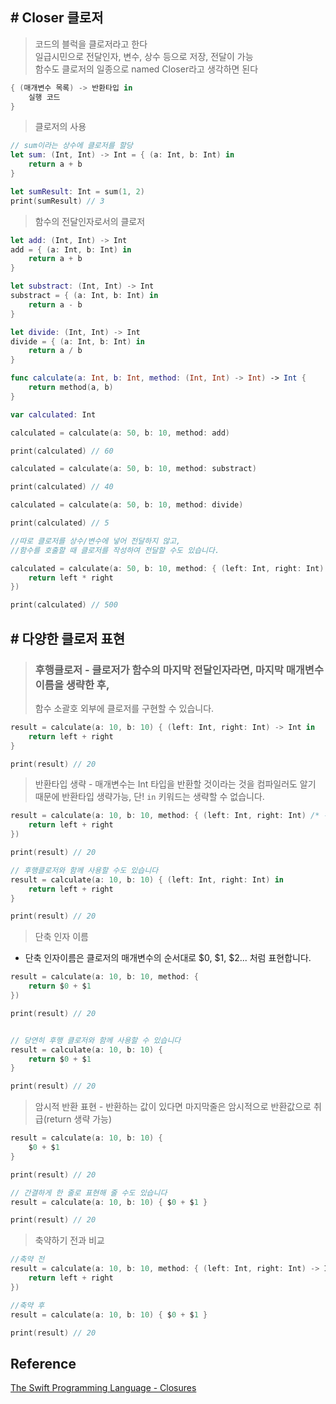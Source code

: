 ## # Closer 클로저

> 코드의 블럭을 클로저라고 한다  
> 일급시민으로 전달인자, 변수, 상수 등으로 저장, 전달이 가능  
> 함수도 클로저의 일종으로 named Closer라고 생각하면 된다

```Swift
{ (매개변수 목록) -> 반환타입 in
    실행 코드
}
```

> 클로저의 사용

```Swift
// sum이라는 상수에 클로저를 할당
let sum: (Int, Int) -> Int = { (a: Int, b: Int) in
    return a + b
}

let sumResult: Int = sum(1, 2)
print(sumResult) // 3
```

> 함수의 전달인자로서의 클로저

```Swift
let add: (Int, Int) -> Int
add = { (a: Int, b: Int) in
    return a + b
}

let substract: (Int, Int) -> Int
substract = { (a: Int, b: Int) in
    return a - b
}

let divide: (Int, Int) -> Int
divide = { (a: Int, b: Int) in
    return a / b
}

func calculate(a: Int, b: Int, method: (Int, Int) -> Int) -> Int {
    return method(a, b)
}

var calculated: Int

calculated = calculate(a: 50, b: 10, method: add)

print(calculated) // 60

calculated = calculate(a: 50, b: 10, method: substract)

print(calculated) // 40

calculated = calculate(a: 50, b: 10, method: divide)

print(calculated) // 5

//따로 클로저를 상수/변수에 넣어 전달하지 않고,
//함수를 호출할 때 클로저를 작성하여 전달할 수도 있습니다.

calculated = calculate(a: 50, b: 10, method: { (left: Int, right: Int) -> Int in
    return left * right
})

print(calculated) // 500
```

## # 다양한 클로저 표현

> ### 후행클로저 - 클로저가 함수의 마지막 전달인자라면, 마지막 매개변수 이름을 생략한 후,
>
> 함수 소괄호 외부에 클로저를 구현할 수 있습니다.

```Swift
result = calculate(a: 10, b: 10) { (left: Int, right: Int) -> Int in
    return left + right
}

print(result) // 20
```

> 반환타입 생략 - 매개변수는 Int 타입을 반환할 것이라는 것을 컴파일러도 알기 때문에 반환타입 생략가능, 단! `in` 키워드는 생략할 수 없습니다.

```Swift
result = calculate(a: 10, b: 10, method: { (left: Int, right: Int) /* -> Int */ in
    return left + right
})

print(result) // 20

// 후행클로저와 함께 사용할 수도 있습니다
result = calculate(a: 10, b: 10) { (left: Int, right: Int) in
    return left + right
}

print(result) // 20
```

> 단축 인자 이름

- 단축 인자이름은 클로저의 매개변수의 순서대로 $0, $1, $2... 처럼 표현합니다.

```Swift
result = calculate(a: 10, b: 10, method: {
    return $0 + $1
})

print(result) // 20


// 당연히 후행 클로저와 함께 사용할 수 있습니다
result = calculate(a: 10, b: 10) {
    return $0 + $1
}

print(result) // 20
```

> 암시적 반환 표현 - 반환하는 값이 있다면 마지막줄은 암시적으로 반환값으로 취급(return 생략 가능)

```Swift
result = calculate(a: 10, b: 10) {
    $0 + $1
}

print(result) // 20

// 간결하게 한 줄로 표현해 줄 수도 있습니다
result = calculate(a: 10, b: 10) { $0 + $1 }

print(result) // 20
```

> 축약하기 전과 비교

```Swift
//축약 전
result = calculate(a: 10, b: 10, method: { (left: Int, right: Int) -> Int in
    return left + right
})

//축약 후
result = calculate(a: 10, b: 10) { $0 + $1 }

print(result) // 20
```

## Reference

[The Swift Programming Language - Closures](https://developer.apple.com/library/content/documentation/Swift/Conceptual/Swift_Programming_Language/Closures.html)
